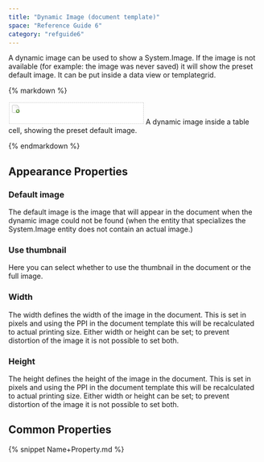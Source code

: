 ```yaml
---
title: "Dynamic Image (document template)"
space: "Reference Guide 6"
category: "refguide6"
---
```



A dynamic image can be used to show a System.Image. If the image is not available (for example: the image was never saved) it will show the preset default image. It can be put inside a data view or templategrid.

<div class="alert alert-info">{% markdown %}

![](attachments/819203/918132.png)
A dynamic image inside a table cell, showing the preset default image.

{% endmarkdown %}</div>

## Appearance Properties

### Default image

The default image is the image that will appear in the document when the dynamic image could not be found (when the entity that specializes the System.Image entity does not contain an actual image.)

### Use thumbnail

Here you can select whether to use the thumbnail in the document or the full image.

### Width

The width defines the width of the image in the document. This is set in pixels and using the PPI in the document template this will be recalculated to actual printing size. Either width or height can be set; to prevent distortion of the image it is not possible to set both.

### Height

The height defines the height of the image in the document. This is set in pixels and using the PPI in the document template this will be recalculated to actual printing size. Either width or height can be set; to prevent distortion of the image it is not possible to set both.

## Common Properties

{% snippet Name+Property.md %}